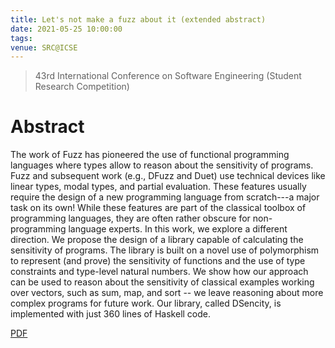 ```yaml
---
title: Let's not make a fuzz about it (extended abstract)
date: 2021-05-25 10:00:00
tags:
venue: SRC@ICSE
---
```


> 43rd International Conference on Software Engineering
> (Student Research Competition)

# Abstract

The work of Fuzz has pioneered the use of functional programming languages where types allow to reason about the sensitivity of programs. Fuzz and subsequent work (e.g., DFuzz and Duet) use technical devices like linear types, modal types, and partial evaluation. These features usually require the design of a new programming language from scratch---a major task on its own! While these features are part of the classical toolbox of programming languages, they are often rather obscure for non-programming language experts. In this work, we explore a different direction. We propose the design of a library capable of calculating the sensitivity of programs. The library is built on a novel use of polymorphism to represent (and prove) the sensitivity of functions and the use of type constraints and type-level natural numbers. We show how our approach can be used to reason about the sensitivity of classical examples working over vectors, such as sum, map, and sort -- we leave reasoning about more complex programs for future work. Our library, called DSencity, is implemented with just 360 lines of Haskell code.

[PDF](src_icse21.pdf)
